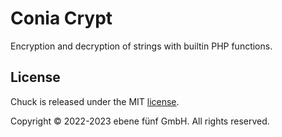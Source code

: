 Conia Crypt
===========

Encryption and decryption of strings with builtin PHP functions.

## License

Chuck is released under the MIT [license](LICENSE.md).

Copyright © 2022-2023 ebene fünf GmbH. All rights reserved.
